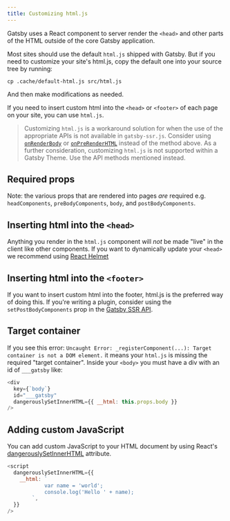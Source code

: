 ```yaml
---
title: Customizing html.js
---
```


Gatsby uses a React component to server render the `<head>` and other parts of the HTML outside of the core Gatsby application.

Most sites should use the default `html.js` shipped with Gatsby. But if you need to customize your site's html.js, copy the default one into your source tree by running:

```shell
cp .cache/default-html.js src/html.js
```

And then make modifications as needed.

If you need to insert custom html into the `<head>` or `<footer>` of each page on your site, you can use `html.js`.

> Customizing `html.js` is a workaround solution for when the use of the appropriate APIs is not available in `gatsby-ssr.js`. Consider using [`onRenderBody`](/docs/ssr-apis/#onRenderBody) or [`onPreRenderHTML`](/docs/ssr-apis/#onPreRenderHTML) instead of the method above. As a further consideration, customizing `html.js` is not supported within a Gatsby Theme. Use the API methods mentioned instead.

## Required props

Note: the various props that are rendered into pages _are_ required e.g. `headComponents`, `preBodyComponents`, `body`, and `postBodyComponents`.

## Inserting html into the `<head>`

Anything you render in the `html.js` component will _not_ be made "live" in the client like other components. If you want to dynamically update your `<head>` we recommend using [React Helmet](/packages/gatsby-plugin-react-helmet/)

## Inserting html into the `<footer>`

If you want to insert custom html into the footer, html.js is the preferred way of doing this. If you're writing a plugin, consider using the `setPostBodyComponents` prop in the [Gatsby SSR API](/docs/ssr-apis/).

## Target container

If you see this error: `Uncaught Error: _registerComponent(...): Target container is not a DOM element.` it means your `html.js` is missing the required "target container". Inside your `<body>` you must have a div with an id of `___gatsby` like:

```jsx:title=src/html.js
<div
  key={`body`}
  id="___gatsby"
  dangerouslySetInnerHTML={{ __html: this.props.body }}
/>
```

## Adding custom JavaScript

You can add custom JavaScript to your HTML document by using React's [dangerouslySetInnerHTML](https://reactjs.org/docs/dom-elements.html#dangerouslysetinnerhtml) attribute.

```jsx:title=src/html.js
<script
  dangerouslySetInnerHTML={{
    __html: `
            var name = 'world';
            console.log('Hello ' + name);
        `,
  }}
/>
```
